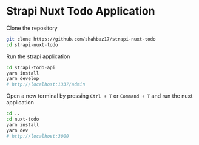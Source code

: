 # Strapi Nuxt Todo Application

Clone the repository

```bash
git clone https://github.com/shahbaz17/strapi-nuxt-todo
cd strapi-nuxt-todo
```

Run the strapi application

```bash
cd strapi-todo-api
yarn install
yarn develop
# http://localhost:1337/admin
```

Open a new terminal by pressing `Ctrl + T` or `Command + T` and run the nuxt application

```bash
cd ..
cd nuxt-todo
yarn install
yarn dev
# http://localhost:3000
```

